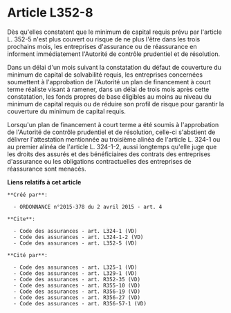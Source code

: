 # Article L352-8

Dès qu'elles constatent que le minimum de capital requis prévu par l'article L. 352-5 n'est plus couvert ou risque de ne plus
l'être dans les trois prochains mois, les entreprises d'assurance ou de réassurance en informent immédiatement l'Autorité de
contrôle prudentiel et de résolution. 

Dans un délai d'un mois suivant la constatation du défaut de couverture du minimum de capital de solvabilité requis, les
entreprises concernées soumettent à l'approbation de l'Autorité un plan de financement à court terme réaliste visant à
ramener, dans un délai de trois mois après cette constatation, les fonds propres de base éligibles au moins au niveau du
minimum de capital requis ou de réduire son profil de risque pour garantir la couverture du minimum de capital requis. 

Lorsqu'un plan de financement à court terme a été soumis à l'approbation de l'Autorité de contrôle prudentiel et de
résolution, celle-ci s'abstient de délivrer l'attestation mentionnée au troisième alinéa de l'article L. 324-1 ou au premier
alinéa de l'article L. 324-1-2, aussi longtemps qu'elle juge que les droits des assurés et des bénéficiaires des contrats des
entreprises d'assurance ou les obligations contractuelles des entreprises de réassurance sont menacés.

**Liens relatifs à cet article**

	**Créé par**:

	  - ORDONNANCE n°2015-378 du 2 avril 2015 - art. 4

	**Cite**:

	  - Code des assurances - art. L324-1 (VD)
	  - Code des assurances - art. L324-1-2 (VD)
	  - Code des assurances - art. L352-5 (VD)

	**Cité par**:

	  - Code des assurances - art. L325-1 (VD)
	  - Code des assurances - art. L329-1 (VD)
	  - Code des assurances - art. R352-35 (VD)
	  - Code des assurances - art. R355-10 (VD)
	  - Code des assurances - art. R356-19 (VD)
	  - Code des assurances - art. R356-27 (VD)
	  - Code des assurances - art. R356-57-1 (VD)
